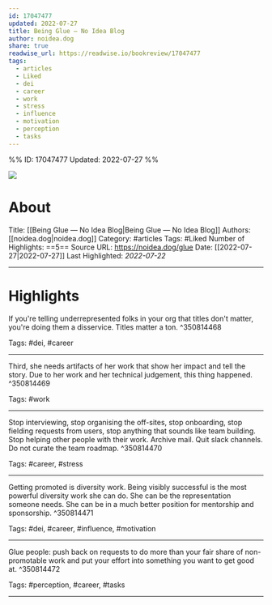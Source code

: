```yaml
---
id: 17047477
updated: 2022-07-27
title: Being Glue — No Idea Blog
author: noidea.dog
share: true
readwise_url: https://readwise.io/bookreview/17047477
tags:
  - articles
  - Liked
  - dei
  - career
  - work
  - stress
  - influence
  - motivation
  - perception
  - tasks
---
```


%%
ID: 17047477
Updated: 2022-07-27
%%

![]( https://readwise-assets.s3.amazonaws.com/static/images/article4.6bc1851654a0.png)

# About
Title: [[Being Glue — No Idea Blog|Being Glue — No Idea Blog]]
Authors: [[noidea.dog|noidea.dog]]
Category: #articles
Tags: #Liked
Number of Highlights: ==5==
Source URL: https://noidea.dog/glue
Date: [[2022-07-27|2022-07-27]]
Last Highlighted: *2022-07-22*

---

# Highlights

If you're telling underrepresented folks in your org that titles don't matter, you're doing them a disservice. Titles matter a ton. ^350814468

Tags: #dei, #career

---
Third, she needs artifacts of her work that show her impact and tell the story. Due to her work and her technical judgement, this thing happened. ^350814469

Tags: #work

---
Stop interviewing, stop organising the off-sites, stop onboarding, stop fielding requests from users, stop anything that sounds like team building. Stop helping other people with their work. Archive mail. Quit slack channels. Do not curate the team roadmap. ^350814470

Tags: #career, #stress

---
Getting promoted is diversity work. Being visibly successful is the most powerful diversity work she can do. She can be the representation someone needs. She can be in a much better position for mentorship and sponsorship. ^350814471

Tags: #dei, #career, #influence, #motivation

---
Glue people: push back on requests to do more than your fair share of non-promotable work and put your effort into something you want to get good at. ^350814472

Tags: #perception, #career, #tasks

---